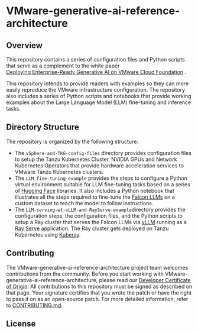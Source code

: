 # VMware-generative-ai-reference-architecture

## Overview

This repository contains a series of configuration files and Python scripts that serve as a complement to the
white paper<br>[Deploying Enterprise-Ready Generative AI on VMware Cloud Foundation]( https://core.vmware.com/resource/deploying-enterprise-ready-generative-ai-vmware-cloud-foundation) .

This repository intends to provide readers with examples so they can more easily reproduce the VMware infrastructure configuration. The repository also includes a series of Python scripts and notebooks that provide working examples about the Large Language Model (LLM) fine-tuning and inference tasks.

## Directory Structure<br>
The repository is organized by the following structure:<br>
- The `vSphere-and-TKG-config-files` directory provides configuration files to setup the Tanzu Kubernetes Cluster, NVIDIA GPUs and Network Kubernetes Operators
  that provide hardware acceleration services to VMware Tanzu Kubernetes clusters.
- The `LLM-fine-tuning-example` provides the steps to configure a Python virtual environment suitable for LLM fine-tuning tasks based on a series of 
[Hugging Face](https://huggingface.co/) libraries. It also includes a Python notebook that illustrates all the steps required to fine-tune
the [Falcon LLMs](https://falconllm.tii.ae/) on a custom dataset to teach the model to follow instructions.
- The `LLM-serving-wt-vLLM-and-RayServe-example`directory provides the configuration steps, the configuration files, and the Python
scripts to setup a Ray cluster that serves the Falcon LLMs via [vLLM](https://github.com/vllm-project/vllm) running as a 
[Ray Serve](https://docs.ray.io/en/latest/serve/index.html) application. The Ray cluster gets deployed on Tanzu Kubernetes using
[Kuberay](https://github.com/ray-project/kuberay).

## Contributing

The VMware-generative-ai-reference-architecture project team welcomes contributions from the community. Before you start working with VMware-generative-ai-reference-architecture, please
read our [Developer Certificate of Origin](https://cla.vmware.com/dco). All contributions to this repository must be
signed as described on that page. Your signature certifies that you wrote the patch or have the right to pass it on
as an open-source patch. For more detailed information, refer to [CONTRIBUTING.md](CONTRIBUTING.md).

## License
